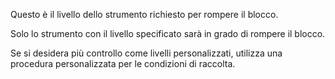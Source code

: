 Questo è il livello dello strumento richiesto per rompere il blocco.

Solo lo strumento con il livello specificato sarà in grado di rompere il blocco.

Se si desidera più controllo come livelli personalizzati,
utilizza una procedura personalizzata per le condizioni di raccolta.
